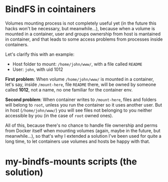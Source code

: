 BindFS in cointainers
=====================

Volumes mounting process is not completely useful yet (in the future this hacks 
won't be necessary, but meanwhile...), because when a volume is mounted in a container,
user and groups ownership from host is mantained in container, and that leads to
some access problems from processes inside containers.

Let's clarify this with an example:
* Host folder to mount: `/home/john/www/`, with a file called `README`
* User: `john`, with uid 1012

**First problem**: When volume `/home/john/www/` is mounted in a container, let's say, 
inside `/mount-here`, file `README` there, will be owned by someone called **1012**, 
not a name, no one familiar for the container env. 

**Second problem**: When container writes to `/mount-here`, files and folders will 
belong to `root`, unless you run the container so it uses another user. But in host
(`/home/john/www/`) you will see files not belonging to you neither accessible by you 
(in the case of `root` owned ones).

All of this, because there's no chance to handle file ownership and perms from Docker
itself when mounting volumes (again, maybe in the future, but meanwhile...), so that's 
why I extended a solution I've been used for quite a long time, to let containers
use volumes and hosts be happy with that.

my-bindfs-mounts scripts (the solution)
=======================================
